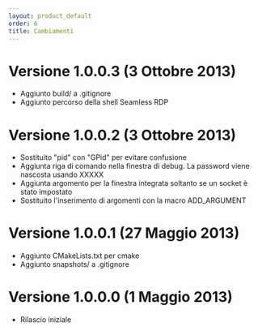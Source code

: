 ```yaml
---
layout: product_default
order: 6
title: Cambiamenti
---
```

# Versione 1.0.0.3 (3 Ottobre 2013)

* Aggiunto build/ a .gitignore
* Aggiunto percorso della shell Seamless RDP

# Versione 1.0.0.2 (3 Ottobre 2013)

* Sostituito "pid" con "GPid" per evitare confusione
* Aggiunta riga di comando nella finestra di debug. La password viene nascosta usando XXXXX
* Aggiunta argomento per la finestra integrata soltanto se un socket è stato impostato
* Sostituito l'inserimento di argomenti con la macro ADD_ARGUMENT

# Versione 1.0.0.1 (27 Maggio 2013)

* Aggiunto CMakeLists.txt per cmake
* Aggiunto snapshots/ a .gitignore

# Versione 1.0.0.0 (1 Maggio 2013)

* Rilascio iniziale